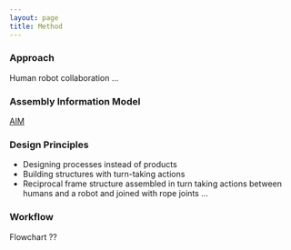 ```yaml
---
layout: page
title: Method
---
```


### Approach
Human robot collaboration ...

### Assembly Information Model
[AIM]({{site.baseurl}}aim)

### Design Principles
* Designing processes instead of products
* Building structures with turn-taking actions
* Reciprocal frame structure assembled in turn taking actions between humans and a robot and joined with rope joints ...


### Workflow
Flowchart ??
